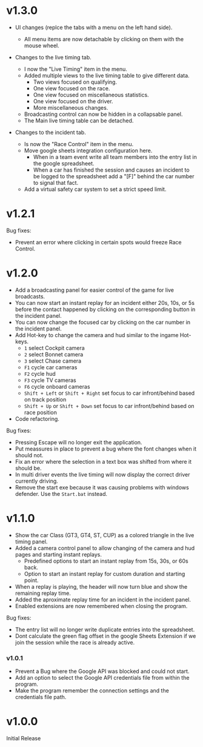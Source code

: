 # v1.3.0

* UI changes (replce the tabs with a menu on the left hand side).
  * All menu items are now detachable by clicking on them with the mouse wheel.

* Changes to the live timing tab.
  * I now the "Live Timing" item in the menu.
  * Added multiple views to the live timing table to give different data.
    * Two views focused on qualifying.
    * One view focused on the race.
    * One view focused on miscellaneous statistics.
    * One view focused on the driver.
    * More miscellaneous changes.
  * Broadcasting control can now be hidden in a collapsable panel.
  * The Main live timing table can be detached.

* Changes to the incident tab.
  * Is now the "Race Control" item in the menu.
  * Move google sheets integration configuration here.
    * When in a team event write all team members into the entry list in the google spreadsheet.
    * When a car has finished the session and causes an incident to be logged to the spreadsheet add a "[F]" behind the car number to signal that fact.
  * Add a virtual safety car system to set a strict speed limit.

# v1.2.1

Bug fixes:
* Prevent an error where clicking in certain spots would freeze Race Control.

# v1.2.0

* Add a broadcasting panel for easier control of the game for live broadcasts.
* You can now start an instant replay for an incident either 20s, 10s, or 5s before the contact happened by clicking on the corresponding button in the incident panel.
* You can now change the focused car by clicking on the car number in the incident panel.
* Add Hot-key to change the camera and hud similar to the ingame Hot-keys.
  * `1` select Cockpit camera
  * `2` select Bonnet camera
  * `3` select Chase camera
  * `F1` cycle car cameras
  * `F2` cycle hud
  * `F3` cycle TV cameras
  * `F6` cycle onboard cameras
  * `Shift + Left` or `Shift + Right` set focus to car infront/behind based on track position
  * `Shift + Up` or `Shift + Down` set focus to car infront/behind based on race position
* Code refactoring.

Bug fixes:
* Pressing Escape will no longer exit the application.
* Put meassures in place to prevent a bug where the font changes when it should not.
* Fix an error where the selection in a text box was shifted from where it should be.
* In multi driver events the live timing will now display the correct driver currently driving.
* Remove the start exe because it was causing problems with windows defender. Use the `Start.bat` instead.



# v1.1.0

* Show the car Class (GT3, GT4, ST, CUP) as a colored triangle in the live timing panel.
* Added a camera control panel to allow changing of the camera and hud pages and starting instant replays.
  * Predefined options to start an instant replay from 15s, 30s, or 60s back.
  * Option to start an instant replay for custom duration and starting point.
* When a replay is playing, the header will now turn blue and show the remaining replay time.
* Added the aproximate replay time for an incident in the incident panel.
* Enabled extensions are now remembered when closing the program.

Bug fixes:
* The entry list will no longer write duplicate entries into the spreadsheet. 
* Dont calculate the green flag offset in the google Sheets Extension if we join the session while the race is already active.


### v1.0.1

* Prevent a Bug where the Google API was blocked and could not start.
* Add an option to select the Google API credentials file from within the program.
* Make the program remember the connection settings and the credentials file path.

# v1.0.0

Initial Release
